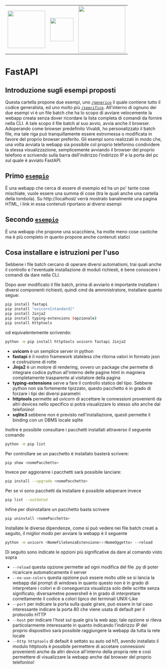 <table>
<tr>
<td>
<img src="https://fastapi.tiangolo.com/img/logo-margin/logo-teal.png" height="120px" />
</td>
<td>
<img src="https://raw.githubusercontent.com/tomchristie/uvicorn/master/docs/uvicorn.png" height="75px" />
</td>
<td>
<img src="https://jinja.palletsprojects.com/en/3.1.x/_images/jinja-logo.png" width="150px" />
</td>
</tr>
</table>


# FastAPI

## Introduzione sugli esempi proposti

Questa cartella propone due esempi, uno [```/generico```](./generic) il quale contiene tutto il codice generalista, ed uno molto più [```/specifico```](./fullsimple).
All'interno di ognuno dei due esempi vi è un file batch che ha lo scopo di avviare velocemente la webapp creata senza dover ricordare la lista completa di comandi da fornire nella CLI.
A tale scopo il file batch al suo avvio, avvia anche il browser.
Adoperando come browser predefinito Vivaldi, ho personalizzato il batch file, ma tale riga può tranquillamente essere estromessa o modificata in favore del proprio browser preferito.
Gli esempi sono realizzati in modo che, una volta avviata la webapp sia possibile col proprio telefonino condividere la stessa visualizzazione, semplicemente avviando il browser del proprio telefono e scrivendo sulla barra dell'indirizzo l'indirizzo IP e la porta del pc sul quale è avviato FastAPI.

## Primo [```esempio```](./generic)

È una webapp che cerca di essere di esempio ed ha un po' tante cose mischiate, vuole essere una summa di cose (tra le quali anche una cartella della tombola).
Su http://localhost/ verrà mostrato banalmente una pagina HTML, i link in essa contenuti riportano ai diversi esempi

## Secondo [```esempio```](./fullsimple)

È una webapp che propone una scacchiera, ha molte meno cose caotiche ma è più completo in quanto propone anche contenuti statici

## Cosa installare e istruzioni per l'uso

Sebbene i file batch cercano di operare diversi automatismi, trai quali anche il controllo e l'eventuale installazione di moduli richiesti, è bene conoscere i comandi da dare nella CLI.

Dopo aver modificato il file batch, prima di avviarlo è importante installare i diversi componenti richiesti; quindi cmd da amministratore, installare quanto segue:
```bash
pip install fastapi
pip install "uvicorn[standard]"
pip install Jinja2
pip install typing-extensions (opzionale)
pip install httptools
```
od equivalentemente scrivendo:
```bash
python -m pip install httptools uvicorn fastapi Jinja2
```
* **uvicorn** è un semplice server in python
* **fastapi** è il nostro framework stateless che ritorna valori in formato json e costruzione di rotte
* **Jinja2** è un motore di rendering, ovvero un package che permette di integrare codice python all'interno delle pagine html in magniera completamente trasparente al visitatore della pagina
* **typing-extensions** serve a fare il controllo statico del tipo. Sebbene python non sia fortemente tipizzato, questo pacchetto è in grado di forzare i tipi dei diversi parametri
* **httptools** permette ad uvicorn di accettare le connessioni provenienti da altri devices nello specifico si potrà visualizzare lo stesso sito anche dal telefonino!
* **sqlite3** sebbene non è previsto nell'installazione, questi permette il binding con un DBMS locale sqlite

Inoltre è possibile consultare i pacchetti installati attraverso il seguente comando
```bash
python -m pip list
```

Per controllare se un pacchetto è installato basterà scrivere:
```bash
pip show <nomePacchetto>
```

Invece per aggioranre i pacchetti sarà possibile lanciare:
```bash
pip install --upgrade <nomePacchetto>
```

Per se vi sono pacchetti da installare è possibile adoperare invece
```bash
pip list --outdated
```

Infine per disinstallare un pacchetto basta scrivere
```bash
pip uninstall <nomePacchetto>
```

Installate le diverse dipendenze, come si può vedere nei file batch creati a seguito, il miglior modo per avviare la webapp è il seguente
```bash
python -m uvicorn <NomeFileSenzaEstensione>:<NomeOggetto> --reload
```

Di seguito sono indicate le opzioni più significative da dare al comando visto sopra
* ```--reload``` questa opzione permette ad ogni modifica del file .py di poter ricaricare automaticamente il server
* ```--no-use-colors``` questa opzione può essere molto utile se si lancia la webapp dal prompt di windows in quanto questo non è in grado di interpretare i colori e di conseguenza visualizza solo delle scritte senza significato; diversametne powershell è in grado di interpretare correttamente il codice a colori tipico dei terminali UNIX-Like
* ```--port``` per indicare la porta sulla quale girare, può essere in tal caso interessante indicare la porta 80 che viene usata di default per il protocollo HTTP
* ```--host``` per indicare l'host sul quale gira la web app; tale opzione si rileva particolarmente interessante in quanto indicando l'indirizzo IP del proprio dispositivo sarà possibile raggiungere la webapp da tutta la rete locale
* ```--http httptools``` di default è settato su auto od h11, avendo installato il modulo httptools è possibile permettere di accetare connessioni provenienti anche da altri device all'interno della propria rete e così permettere di visualizzare la webapp anche dal browser del proprio telefonino!
